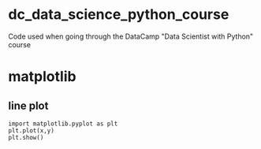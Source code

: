 # dc_data_science_python_course
Code used when going through the DataCamp "Data Scientist with Python" course

# matplotlib
## line plot
```
import matplotlib.pyplot as plt
plt.plot(x,y)
plt.show()
```
